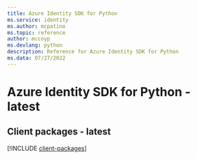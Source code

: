 ```yaml
---
title: Azure Identity SDK for Python
ms.service: identity
ms.author: mcpatino
ms.topic: reference
author: mccoyp
ms.devlang: python
description: Reference for Azure Identity SDK for Python
ms.data: 07/27/2022
---
```

# Azure Identity SDK for Python - latest

## Client packages - latest
[!INCLUDE [client-packages](identity-client-index.md)]